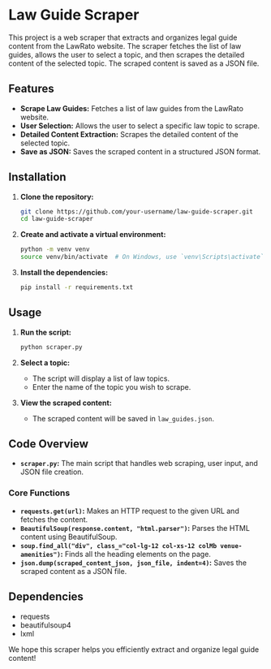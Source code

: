 # Law Guide Scraper

This project is a web scraper that extracts and organizes legal guide content from the LawRato website. The scraper fetches the list of law guides, allows the user to select a topic, and then scrapes the detailed content of the selected topic. The scraped content is saved as a JSON file.

## Features

- **Scrape Law Guides:** Fetches a list of law guides from the LawRato website.
- **User Selection:** Allows the user to select a specific law topic to scrape.
- **Detailed Content Extraction:** Scrapes the detailed content of the selected topic.
- **Save as JSON:** Saves the scraped content in a structured JSON format.

## Installation

1. **Clone the repository:**
    ```bash
    git clone https://github.com/your-username/law-guide-scraper.git
    cd law-guide-scraper
    ```

2. **Create and activate a virtual environment:**
    ```bash
    python -m venv venv
    source venv/bin/activate  # On Windows, use `venv\Scripts\activate`
    ```

3. **Install the dependencies:**
    ```bash
    pip install -r requirements.txt
    ```

## Usage

1. **Run the script:**
    ```bash
    python scraper.py
    ```

2. **Select a topic:**
    - The script will display a list of law topics.
    - Enter the name of the topic you wish to scrape.

3. **View the scraped content:**
    - The scraped content will be saved in `law_guides.json`.

## Code Overview

- **`scraper.py`:** The main script that handles web scraping, user input, and JSON file creation.

### Core Functions

- **`requests.get(url)`:** Makes an HTTP request to the given URL and fetches the content.
- **`BeautifulSoup(response.content, "html.parser")`:** Parses the HTML content using BeautifulSoup.
- **`soup.find_all("div", class_="col-lg-12 col-xs-12 colMb venue-amenities")`:** Finds all the heading elements on the page.
- **`json.dump(scraped_content_json, json_file, indent=4)`:** Saves the scraped content as a JSON file.

## Dependencies

- requests
- beautifulsoup4
- lxml

We hope this scraper helps you efficiently extract and organize legal guide content!
